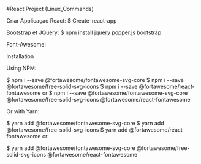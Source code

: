 #React Project (Linux_Commands)

Criar Applicaçao React: $ Create-react-app <nome>
  
 Bootstrap et JQuery: $ npm install jquery popper.js bootstrap
 
 
  Font-Awesome: 
  
  Installation
  
Using NPM:

$ npm i --save @fortawesome/fontawesome-svg-core
$ npm i --save @fortawesome/free-solid-svg-icons
$ npm i --save @fortawesome/react-fontawesome
or
$ npm i --save @fortawesome/fontawesome-svg-core  @fortawesome/free-solid-svg-icons @fortawesome/react-fontawesome


Or with Yarn:

$ yarn add @fortawesome/fontawesome-svg-core
$ yarn add @fortawesome/free-solid-svg-icons
$ yarn add @fortawesome/react-fontawesome
or

$ yarn add @fortawesome/fontawesome-svg-core @fortawesome/free-solid-svg-icons @fortawesome/react-fontawesome

